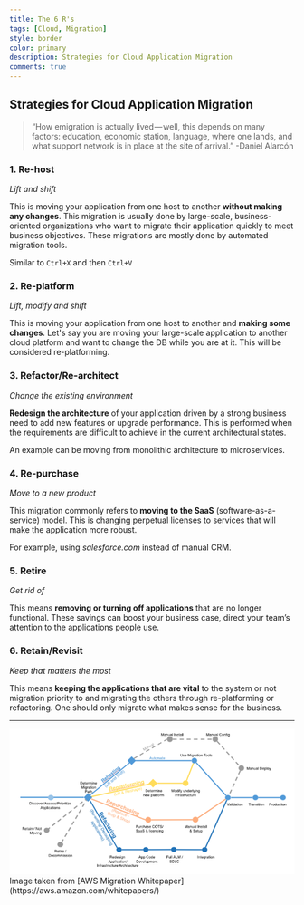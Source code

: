 ```yaml
---
title: The 6 R's
tags: [Cloud, Migration]
style: border
color: primary
description: Strategies for Cloud Application Migration
comments: true
---
```


## Strategies for Cloud Application Migration



> “How emigration is actually lived — well, this depends on many factors: education, economic station, language, where one lands, and what support network is in place at the site of arrival.” -Daniel Alarcón



### 1. Re-host

*Lift and shift*

This is moving your application from one host to another **without making any changes**. This migration is usually done by large-scale, business-oriented organizations who want to migrate their application quickly to meet business objectives. These migrations are mostly done by automated migration tools.

Similar to `Ctrl+X` and then `Ctrl+V`



### 2. Re-platform

*Lift, modify and shift*

This is moving your application from one host to another and **making some changes**. Let's say you are moving your large-scale application to another cloud platform and want to change the DB while you are at it. This will be considered re-platforming.



### 3. Refactor/Re-architect

*Change the existing environment*

**Redesign the architecture** of your application driven by a strong business need to add new features or upgrade performance. This is performed when the requirements are difficult to achieve in the current architectural states.

An example can be moving from monolithic architecture to microservices.



### 4. Re-purchase

*Move to a new product*

This migration commonly refers to **moving to the SaaS** (software-as-a-service) model. This is changing perpetual licenses to services that will make the application more robust. 

For example, using *salesforce.com* instead of manual CRM.



### 5. Retire

*Get rid of*

This means **removing or turning off applications** that are no longer functional. These savings can boost your business case, direct your team’s attention to the applications people use.



### 6. Retain/Revisit

*Keep that matters the most*

This means **keeping the applications that are vital** to the system or not migration priority to and migrating the others through re-platforming or refactoring. One should only migrate what makes sense for the business.



------



<img src="../assets/img/blog/6-rs/image4.png" alt="certificate" style="zoom:100%;" />
Image taken from [AWS Migration Whitepaper](https://aws.amazon.com/whitepapers/)

